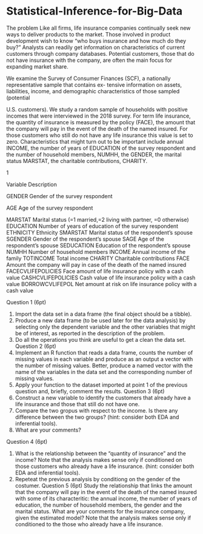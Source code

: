 # Statistical-Inference-for-Big-Data

The problem
Like all firms, life insurance companies continually seek new ways to deliver products to the market. Those
involved in product development wish to know “who buys insurance and how much do they buy?” Analysts
can readily get information on characteristics of current customers through company databases. Potential
customers, those that do not have insurance with the company, are often the main focus for expanding
market share.

We examine the Survey of Consumer Finances (SCF), a nationally representative sample that contains ex-
tensive information on assets, liabilities, income, and demographic characteristics of those sampled (potential

U.S. customers). We study a random sample of households with positive incomes that were interviewed in
the 2018 survey.
For term life insurance, the quantity of insurance is measured by the policy (FACE), the amount that the
company will pay in the event of the death of the named insured. For those customers who still do not have
any life insurance this value is set to zero.
Characteristics that might turn out to be important include annual INCOME, the number of years of
EDUCATION of the survey respondent and the number of household members, NUMHH, the GENDER,
the marital status MARSTAT, the charitable contributions, CHARITY.

1

Variable Description

GENDER Gender of the survey respondent

AGE Age of the survey respondent

MARSTAT Marital status (=1 married,=2 living with partner, =0 otherwise)
EDUCATION Number of years of education of the survey respondent
ETHNICITY Ethnicity
SMARSTAT Marital status of the respondent’s spouse
SGENDER Gender of the respondent’s spouse
SAGE Age of the respondent’s spouse
SEDUCATION Education of the respondent’s spouse
NUMHH Number of household members
INCOME Annual income of the family
TOTINCOME Total income
CHARITY Charitable contributions
FACE Amount the company will pay in case of the death of the named insured
FACECVLIFEPOLICIES Face amount of life insurance policy with a cash value
CASHCVLIFEPOLICIES Cash value of life insurance policy with a cash value
BORROWCVLIFEPOL Net amount at risk on life insurance policy with a cash value

Question 1 (6pt)
1. Import the data set in a data frame (the final object should be a tibble).
2. Produce a new data frame (to be used later for the data analysis) by selecting only the dependent
variable and the other variables that might be of interest, as reported in the description of the problem.
3. Do all the operations you think are useful to get a clean the data set.
Question 2 (6pt)
1. Implement an R function that reads a data frame, counts the number of missing values in each variable
and produce as an output a vector with the number of missing values. Better, produce a named vector
with the name of the variables in the data set and the corresponding number of missing values.
2. Apply your function to the dataset imported at point 1 of the previous question and, briefly, comment
the results.
Question 3 (6pt)
1. Construct a new variable to identify the customers that already have a life insurance and those that
still do not have one.
2. Compare the two gropus with respect to the income. Is there any difference between the two groups?
(hint: consider both EDA and inferential tools).
3. What are your comments?


Question 4 (6pt)
1. What is the relationship between the “quantity of insurance” and the income? Note that the analysis
makes sense only if conditioned on those customers who already have a life insurance. (hint: consider
both EDA and inferential tools).
2. Repeteat the previous analysis by conditiong on the gender of the costumer.
Question 5 (6pt)
Study the relationship that links the amount that the company will pay in the event of the death of the named
insured with some of its characteritic: the annual income, the number of years of education, the number of
household members, the gender and the marital status. What are your comments for the insurance company,
given the estimated model? Note that the analysis makes sense only if conditioned to the those who already
have a life insurance.
